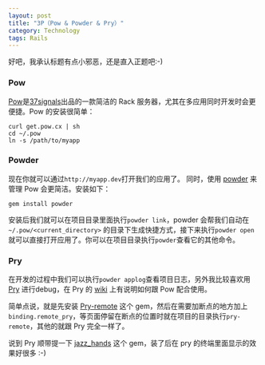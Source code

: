 ```yaml
---
layout: post
title: "3P（Pow & Powder & Pry）"
category: Technology
tags: Rails
---
```


好吧，我承认标题有点小邪恶，还是直入正题吧:-)

### Pow
[Pow](http://pow.cx)是[37signals](http://37signals.com)出品的一款简洁的 Rack 服务器，尤其在多应用同时开发时会更便捷。Pow 的安装很简单：

	curl get.pow.cx | sh
	cd ~/.pow
	ln -s /path/to/myapp

### Powder
现在你就可以通过`http://myapp.dev`打开我们的应用了。
同时，使用 [powder](https://github.com/Rodreegez/powder) 来管理 Pow 会更简洁。安装如下：
	
	gem install powder
	
安装后我们就可以在项目目录里面执行`powder link`，powder 会帮我们自动在 `~/.pow/<current_directory>` 的目录下生成快捷方式，接下来执行`powder open`就可以直接打开应用了。你可以在项目目录执行`powder`查看它的其他命令。

### Pry
在开发的过程中我们可以执行`powder applog`查看项目日志，另外我比较喜欢用 [Pry](https://github.com/pry/pry) 进行debug，在 Pry 的 [wiki](https://github.com/pry/pry/wiki/FAQ#wiki-pow) 上有说明如何跟 Pow 配合使用。

简单点说，就是先安装 [Pry-remote](https://github.com/mon-ouie/pry-remote) 这个 gem，然后在需要加断点的地方加上`binding.remote_pry`，等页面停留在断点的位置时就在项目的目录执行`pry-remote`，其他的就跟 Pry 完全一样了。

说到 Pry 顺带提一下 [jazz_hands](https://github.com/nixme/jazz_hands) 这个 gem，装了后在 pry 的终端里面显示的效果好很多 :-)
